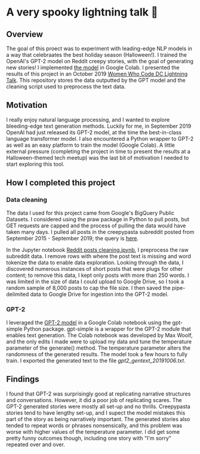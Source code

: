 
# A very spooky lightning talk :jack_o_lantern:

## Overview

The goal of this proect was to experiment with leading-edge NLP models in a way that celebraates the best holiday season (Halloween!). I trained the OpenAI's GPT-2 model on Reddit creepy stories, with the goal of generating new stories! I implemented [the model](https://colab.research.google.com/drive/1K471UPqVbNQjRLlYoJCNElRPcsb61uia) in Google Colab. I presented the results of this project in an October 2019 [Women Who Code DC Lightning Talk](https://docs.google.com/presentation/d/e/2PACX-1vTEMALPHw-yQRXVnJBP_nj0yeqW60jLnGLIRgdfDziqJzcX7SiSUbbx1jLaGSeWqeFjkIG7odo3wuyj/pub?start=false&loop=false&delayms=3000). This repository stores the data outputted by the GPT model and the cleaning script used to preprocess the text data.

## Motivation

I really enjoy natural language processing, and I wanted to explore bleeding-edge text generation methods. Luckily for me, in September 2019 OpenAI had just released its GPT-2 model, at the time the best-in-class language transformer model. I also encountered a Python wrapper to GPT-2 as well as an easy platform to train the model (Google Colab). A little external pressure (completing the project in time to present the results at a Halloween-themed tech meetup) was the last bit of motivation I needed to start exploring this tool.

## How I completed this project

### Data cleaning

The data I used for this project came from Google's BigQuery Public Datasets. I considered using the praw package in Python to pull posts, but GET requests are capped and the process of pulling the data would have taken many days. I pulled all posts in the creepypasta subreddit posted from September 2015 - September 2019; the query is [here](https://console.cloud.google.com/bigquery?sq=411015426768:72919a8f196944f6a32b0da1ca5e7050). 

In the Jupyter notebook [Reddit posts cleaning.ipynb](https://github.com/alliesaizan/spooky-lightning-talk/blob/master/Reddit%20posts%20cleaning.ipynb), I preprocess the raw subreddit data. I remove rows with where the post text is missing and word tokenize the data to enable data exploration. Looking through the data, I discovered numerous instances of short posts that were plugs for other content; to remove this data, I kept only posts with more than 250 words. I was limited in the size of data I could upload to Google Drive, so I took a random sample of 8,000 posts to cap the file size. I then saved the pipe-delimited data to Google Drive for ingestion into the GPT-2 model.

### GPT-2

I leveraged the [GPT-2 model](https://colab.research.google.com/drive/1K471UPqVbNQjRLlYoJCNElRPcsb61uia) in a Google Colab notebook using the gpt-simple Python package. gpt-simple is a wrapper for the GPT-2 module that enables text generation. The Colab notebook was developed by Max Woolf, and the only edits I made were to upload my data and tune the temperature parameter of the generate() method. The temperature parameter alters the randomness of the generated results. The model took a few hours to fully train. I exported the generated text to the file *gpt2_gentext_20191006.txt*.

## Findings

I found that GPT-2 was surprisingly good at replicating narrative structures and conversations. However, it did a poor job of replicating scares. The GPT-2 generated stories were mostly all set-up and no thrills. Creepypasta stories tend to have lengthy set-up, and I supect the model mistakes this part of the story as being narratively important. The generated stories also tended to repeat words or phrases nonsensically, and this problem was worse with higher values of the temperature parameter. I did get some pretty funny outcomes though, including one story with "I'm sorry" repeated over and over.
